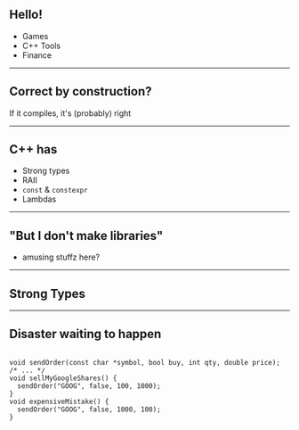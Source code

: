 ## Hello!

* Games
* C++ Tools
* Finance

---

## Correct by construction?

<span class="fragment">If it compiles, it's<span class="fragment" data-fragment-index="2"> (probably) </span>right</span>

---

## C++ has

* Strong types
* RAII
* `const` & `constexpr`
* Lambdas

---

## "But I don't make libraries"

* amusing stuffz here? 

---

## Strong Types

---

## Disaster waiting to happen

<pre><code class="cpp" data-line-numbers="|1|3-5|6-8" data-trim>
void sendOrder(const char *symbol, bool buy, int qty, double price);
/* ... */
void sellMyGoogleShares() {
  sendOrder("GOOG", false, 100, 1000);
}
void expensiveMistake() {
  sendOrder("GOOG", false, 1000, 100);
}
</code></pre>
